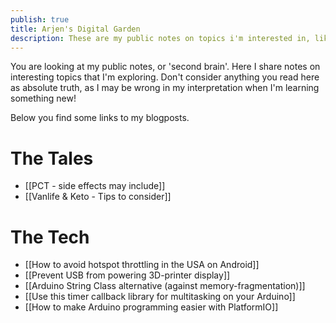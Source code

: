 ```yaml
---
publish: true
title: Arjen's Digital Garden
description: These are my public notes on topics i'm interested in, like tech, travel and food.
---
```


You are looking at my public notes, or 'second brain'. Here I share notes on interesting topics that I'm exploring. Don't consider anything you read here as absolute truth, as I may be wrong in my interpretation when I'm learning something new!

Below you find some links to my blogposts.

# The Tales
- [[PCT - side effects may include]]
- [[Vanlife & Keto - Tips to consider]]

# The Tech

- [[How to avoid hotspot throttling in the USA on Android]]
- [[Prevent USB from powering 3D-printer display]]
- [[Arduino String Class alternative (against memory-fragmentation)]]
- [[Use this timer callback library for multitasking on your Arduino]]
- [[How to make Arduino programming easier with PlatformIO]]

